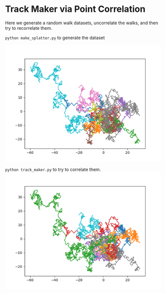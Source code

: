 # Track Maker via Point Correlation

Here we generate a random walk datasets, uncorrelate the walks, and then try to recorrelate them. 

`python make_splatter.py` to generate the dataset

![ground_truths](plots/ground_truths.png)

`python track_maker.py` to try to correlate them. 
![ground_truths](plots/predicted_tracks.png)

